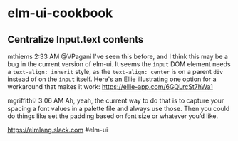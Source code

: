 # elm-ui-cookbook

## Centralize Input.text contents

mthiems 2:33 AM
@VPagani I've seen this before, and I think this may be a bug in the current version of elm-ui. It seems the `input` DOM element needs a `text-align: inherit` style, as the `text-align: center` is on a parent `div` instead of on the `input` itself. Here's an Ellie illustrating one option for a workaround that makes it work:
https://ellie-app.com/6GQLrcSt7hWa1

mgriffith:bulb: 3:06 AM
Ah, yeah, the current way to do that is to capture your spacing a font values in a palette file and always use those.  Then you could do things like set the padding based on font size or whatever you’d like.

https://elmlang.slack.com #elm-ui
